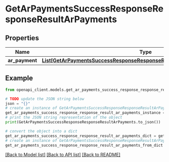 # GetArPaymentsSuccessResponseResponseResultArPayments


## Properties

Name | Type | Description | Notes
------------ | ------------- | ------------- | -------------
**ar_payment** | [**List[GetArPaymentsSuccessResponseResponseResultArPaymentsArPaymentInner]**](GetArPaymentsSuccessResponseResponseResultArPaymentsArPaymentInner.md) |  | 

## Example

```python
from openapi_client.models.get_ar_payments_success_response_response_result_ar_payments import GetArPaymentsSuccessResponseResponseResultArPayments

# TODO update the JSON string below
json = "{}"
# create an instance of GetArPaymentsSuccessResponseResponseResultArPayments from a JSON string
get_ar_payments_success_response_response_result_ar_payments_instance = GetArPaymentsSuccessResponseResponseResultArPayments.from_json(json)
# print the JSON string representation of the object
print(GetArPaymentsSuccessResponseResponseResultArPayments.to_json())

# convert the object into a dict
get_ar_payments_success_response_response_result_ar_payments_dict = get_ar_payments_success_response_response_result_ar_payments_instance.to_dict()
# create an instance of GetArPaymentsSuccessResponseResponseResultArPayments from a dict
get_ar_payments_success_response_response_result_ar_payments_from_dict = GetArPaymentsSuccessResponseResponseResultArPayments.from_dict(get_ar_payments_success_response_response_result_ar_payments_dict)
```
[[Back to Model list]](../README.md#documentation-for-models) [[Back to API list]](../README.md#documentation-for-api-endpoints) [[Back to README]](../README.md)



